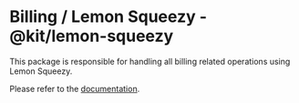 # Billing / Lemon Squeezy - @kit/lemon-squeezy

This package is responsible for handling all billing related operations using Lemon Squeezy.

Please refer to the [documentation](https://audiencelab.io/docs/next-supabase-turbo/billing/lemon-squeezy).